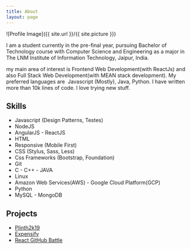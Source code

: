 ```yaml
---
title: About
layout: page
---
```

![Profile Image]({{ site.url }}/{{ site.picture }})

<p>I am a student currently in the pre-final year, pursuing Bachelor of Technology course with Computer Science and Engineering as a major in The LNM Institute of Information Technology, Jaipur, India.</p>

<p>my main area of interest is Frontend Web
Development(with ReactJs) and also Full Stack Web Development(with MEAN stack
development). My preferred languages are ​ Javascript​ (Mostly), Java, Python. I have written
more than 10k lines of code. I love trying new stuff.</p>

<h2>Skills</h2>

<ul class="skill-list">
	<li>Javascript (Design Patterns, Testes)</li>
	<li>NodeJS</li>
	<li>AngularJS - ReactJS</li>
	<li>HTML</li>
	<li>Responsive (Mobile First)</li>
	<li>CSS (Stylus, Sass, Less)</li>
	<li>Css Frameworks (Bootstrap, Foundation)</li>
	<li>Git</li>
	<li>C - C++ - JAVA</li>
	<li>Linux</li>
	<li>Amazon Web Services(AWS) - Google Cloud Platform(GCP)</li>
	<li>Python</li>
	<li>MySQL - MongoDB</li>
	
</ul>

<h2>Projects</h2>

<ul>
	<li><a href="https://github.com/Parth910/plinth-2k19">Plinth2k19</a></li>
	<li><a href="https://github.com/Parth910/Expensify">Expensify</a></li>
	<li><a href="https://github.com/Parth910/react_github_battle">React GitHub Battle</a></li>
</ul>

